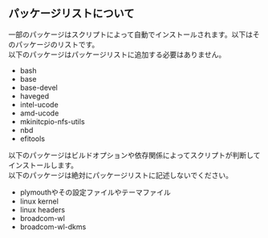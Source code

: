 ## パッケージリストについて

一部のパッケージはスクリプトによって自動でインストールされます。以下はそのパッケージのリストです。  
以下のパッケージはパッケージリストに追加する必要はありません。

- bash
- base
- base-devel
- haveged
- intel-ucode
- amd-ucode
- mkinitcpio-nfs-utils
- nbd
- efitools

以下のパッケージはビルドオプションや依存関係によってスクリプトが判断してインストールします。  
以下のパッケージは絶対にパッケージリストに記述しないでください。

- plymouthやその設定ファイルやテーマファイル
- linux kernel
- linux headers
- broadcom-wl
- broadcom-wl-dkms